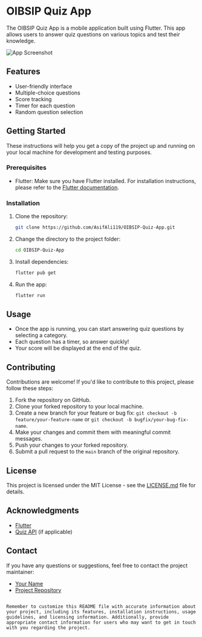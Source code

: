 # OIBSIP Quiz App

The OIBSIP Quiz App is a mobile application built using Flutter. This app allows users to answer quiz questions on various topics and test their knowledge.

![App Screenshot](screenshot.png)

## Features

- User-friendly interface
- Multiple-choice questions
- Score tracking
- Timer for each question
- Random question selection

## Getting Started

These instructions will help you get a copy of the project up and running on your local machine for development and testing purposes.

### Prerequisites

- Flutter: Make sure you have Flutter installed. For installation instructions, please refer to the [Flutter documentation](https://flutter.dev/docs/get-started/install).

### Installation

1. Clone the repository:

   ```bash
   git clone https://github.com/AsifAli119/OIBSIP-Quiz-App.git
   ```

2. Change the directory to the project folder:

   ```bash
   cd OIBSIP-Quiz-App
   ```

3. Install dependencies:

   ```bash
   flutter pub get
   ```

4. Run the app:

   ```bash
   flutter run
   ```

## Usage

- Once the app is running, you can start answering quiz questions by selecting a category.
- Each question has a timer, so answer quickly!
- Your score will be displayed at the end of the quiz.

## Contributing

Contributions are welcome! If you'd like to contribute to this project, please follow these steps:

1. Fork the repository on GitHub.
2. Clone your forked repository to your local machine.
3. Create a new branch for your feature or bug fix: `git checkout -b feature/your-feature-name` or `git checkout -b bugfix/your-bug-fix-name`.
4. Make your changes and commit them with meaningful commit messages.
5. Push your changes to your forked repository.
6. Submit a pull request to the `main` branch of the original repository.

## License

This project is licensed under the MIT License - see the [LICENSE.md](LICENSE.md) file for details.

## Acknowledgments

- [Flutter](https://flutter.dev/)
- [Quiz API](https://example.com/quiz-api) (if applicable)

## Contact

If you have any questions or suggestions, feel free to contact the project maintainer:

- [Your Name](mailto:youremail@example.com)
- [Project Repository](https://github.com/AsifAli119/OIBSIP-Quiz-App)

```

Remember to customize this README file with accurate information about your project, including its features, installation instructions, usage guidelines, and licensing information. Additionally, provide appropriate contact information for users who may want to get in touch with you regarding the project.
